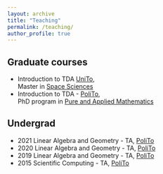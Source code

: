 ```yaml
---
layout: archive
title: "Teaching"
permalink: /teaching/
author_profile: true
---
```


## Graduate courses

* Introduction to TDA [UniTo](https://www.unito.it/), <br>
Master in [Space Sciences](https://www.dipmatematica.unito.it/do/home.pl/View?doc=/master/Master_MPM_Space_Sciences.html&sb=0)
* Introduction to TDA - [PoliTo](https://www.polito.it/), <br>
PhD program in [Pure and Applied Mathematics](https://poliuni-mathphd-en.campusnet.unito.it/do/home.pl)

## Undergrad

* 2021 Linear Algebra and Geometry - TA, [PoliTo](https://www.polito.it/)
* 2020 Linear Algebra and Geometry - TA, [PoliTo](https://www.polito.it/)
* 2019 Linear Algebra and Geometry - TA, [PoliTo](https://www.polito.it/)
* 2015 Scientific Computing - TA, [PoliTo](https://www.polito.it/)
